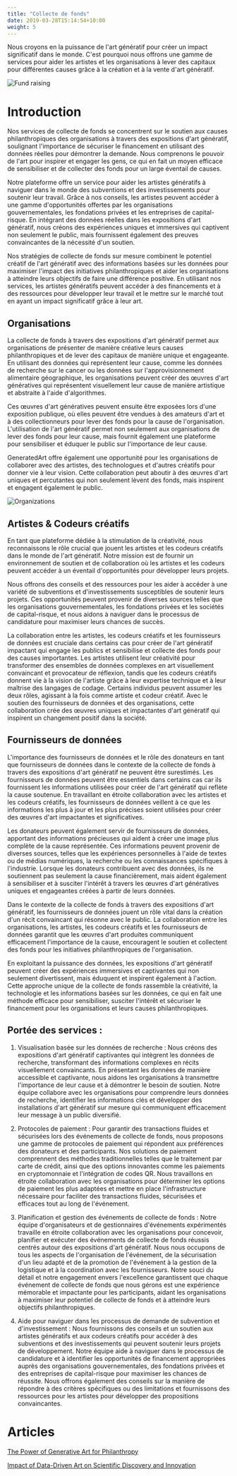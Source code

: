 ```yaml
---
title: "Collecte de fonds"
date: 2019-03-28T15:14:54+10:00
weight: 5
---
```


Nous croyons en la puissance de l'art génératif pour créer un impact significatif dans le monde. C'est pourquoi nous offrons une gamme de services pour aider les artistes et les organisations à lever des capitaux pour différentes causes grâce à la création et à la vente d'art génératif.

![Fund raising](/images/illustrations/fund-raising.png)

# Introduction

Nos services de collecte de fonds se concentrent sur le soutien aux causes philanthropiques des organisations à travers des expositions d'art génératif, soulignant l'importance de sécuriser le financement en utilisant des données réelles pour démontrer la demande. Nous comprenons le pouvoir de l'art pour inspirer et engager les gens, ce qui en fait un moyen efficace de sensibiliser et de collecter des fonds pour un large éventail de causes.

Notre plateforme offre un service pour aider les artistes génératifs à naviguer dans le monde des subventions et des investissements pour soutenir leur travail. Grâce à nos conseils, les artistes peuvent accéder à une gamme d'opportunités offertes par les organisations gouvernementales, les fondations privées et les entreprises de capital-risque. En intégrant des données réelles dans les expositions d'art génératif, nous créons des expériences uniques et immersives qui captivent non seulement le public, mais fournissent également des preuves convaincantes de la nécessité d'un soutien.

Nos stratégies de collecte de fonds sur mesure combinent le potentiel créatif de l'art génératif avec des informations basées sur les données pour maximiser l'impact des initiatives philanthropiques et aider les organisations à atteindre leurs objectifs de faire une différence positive. En utilisant nos services, les artistes génératifs peuvent accéder à des financements et à des ressources pour développer leur travail et le mettre sur le marché tout en ayant un impact significatif grâce à leur art.

## Organisations

La collecte de fonds à travers des expositions d'art génératif permet aux organisations de présenter de manière créative leurs causes philanthropiques et de lever des capitaux de manière unique et engageante. En utilisant des données qui représentent leur cause, comme les données de recherche sur le cancer ou les données sur l'approvisionnement alimentaire géographique, les organisations peuvent créer des œuvres d'art génératives qui représentent visuellement leur cause de manière artistique et abstraite à l'aide d'algorithmes.

Ces œuvres d'art génératives peuvent ensuite être exposées lors d'une exposition publique, où elles peuvent être vendues à des amateurs d'art et à des collectionneurs pour lever des fonds pour la cause de l'organisation. L'utilisation de l'art génératif permet non seulement aux organisations de lever des fonds pour leur cause, mais fournit également une plateforme pour sensibiliser et éduquer le public sur l'importance de leur cause.

GeneratedArt offre également une opportunité pour les organisations de collaborer avec des artistes, des technologues et d'autres créatifs pour donner vie à leur vision. Cette collaboration peut aboutir à des œuvres d'art uniques et percutantes qui non seulement lèvent des fonds, mais inspirent et engagent également le public.

![Organizations](/images/illustrations/blue.png)

## Artistes & Codeurs créatifs

En tant que plateforme dédiée à la stimulation de la créativité, nous reconnaissons le rôle crucial que jouent les artistes et les codeurs créatifs dans le monde de l'art génératif. Notre mission est de fournir un environnement de soutien et de collaboration où les artistes et les codeurs peuvent accéder à un éventail d'opportunités pour développer leurs projets.

Nous offrons des conseils et des ressources pour les aider à accéder à une variété de subventions et d'investissements susceptibles de soutenir leurs projets. Ces opportunités peuvent provenir de diverses sources telles que les organisations gouvernementales, les fondations privées et les sociétés de capital-risque, et nous aidons à naviguer dans le processus de candidature pour maximiser leurs chances de succès.

La collaboration entre les artistes, les codeurs créatifs et les fournisseurs de données est cruciale dans certains cas pour créer de l'art génératif impactant qui engage les publics et sensibilise et collecte des fonds pour des causes importantes. Les artistes utilisent leur créativité pour transformer des ensembles de données complexes en art visuellement convaincant et provocateur de réflexion, tandis que les codeurs créatifs donnent vie à la vision de l'artiste grâce à leur expertise technique et à leur maîtrise des langages de codage. Certains individus peuvent assumer les deux rôles, agissant à la fois comme artiste et codeur créatif. Avec le soutien des fournisseurs de données et des organisations, cette collaboration crée des œuvres uniques et impactantes d'art génératif qui inspirent un changement positif dans la société.

## Fournisseurs de données

L'importance des fournisseurs de données et le rôle des donateurs en tant que fournisseurs de données dans le contexte de la collecte de fonds à travers des expositions d'art génératif ne peuvent être surestimés. Les fournisseurs de données peuvent être essentiels dans certains cas car ils fournissent les informations utilisées pour créer de l'art génératif qui reflète la cause soutenue. En travaillant en étroite collaboration avec les artistes et les codeurs créatifs, les fournisseurs de données veillent à ce que les informations les plus à jour et les plus précises soient utilisées pour créer des œuvres d'art impactantes et significatives.

Les donateurs peuvent également servir de fournisseurs de données, apportant des informations précieuses qui aident à créer une image plus complète de la cause représentée. Ces informations peuvent provenir de diverses sources, telles que les expériences personnelles à l'aide de textes ou de médias numériques, la recherche ou les connaissances spécifiques à l'industrie. Lorsque les donateurs contribuent avec des données, ils ne soutiennent pas seulement la cause financièrement, mais aident également à sensibiliser et à susciter l'intérêt à travers les œuvres d'art génératives uniques et engageantes créées à partir de leurs données.

Dans le contexte de la collecte de fonds à travers des expositions d'art génératif, les fournisseurs de données jouent un rôle vital dans la création d'un récit convaincant qui résonne avec le public. La collaboration entre les organisations, les artistes, les codeurs créatifs et les fournisseurs de données garantit que les œuvres d'art produites communiquent efficacement l'importance de la cause, encouragent le soutien et collectent des fonds pour les initiatives philanthropiques de l'organisation.

En exploitant la puissance des données, les expositions d'art génératif peuvent créer des expériences immersives et captivantes qui non seulement divertissent, mais éduquent et inspirent également à l'action. Cette approche unique de la collecte de fonds rassemble la créativité, la technologie et les informations basées sur les données, ce qui en fait une méthode efficace pour sensibiliser, susciter l'intérêt et sécuriser le financement pour les organisations et leurs causes philanthropiques.

## Portée des services :

1. Visualisation basée sur les données de recherche : Nous créons des expositions d'art génératif captivantes qui intègrent les données de recherche, transformant des informations complexes en récits visuellement convaincants. En présentant les données de manière accessible et captivante, nous aidons les organisations à transmettre l'importance de leur cause et à démontrer le besoin de soutien. Notre équipe collabore avec les organisations pour comprendre leurs données de recherche, identifier les informations clés et développer des installations d'art génératif sur mesure qui communiquent efficacement leur message à un public diversifié.

2. Protocoles de paiement : Pour garantir des transactions fluides et sécurisées lors des événements de collecte de fonds, nous proposons une gamme de protocoles de paiement qui répondent aux préférences des donateurs et des participants. Nos solutions de paiement comprennent des méthodes traditionnelles telles que le traitement par carte de crédit, ainsi que des options innovantes comme les paiements en cryptomonnaie et l'intégration de codes QR. Nous travaillons en étroite collaboration avec les organisations pour déterminer les options de paiement les plus adaptées et mettre en place l'infrastructure nécessaire pour faciliter des transactions fluides, sécurisées et efficaces tout au long de l'événement.

3. Planification et gestion des événements de collecte de fonds : Notre équipe d'organisateurs et de gestionnaires d'événements expérimentés travaille en étroite collaboration avec les organisations pour concevoir, planifier et exécuter des événements de collecte de fonds réussis centrés autour des expositions d'art génératif. Nous nous occupons de tous les aspects de l'organisation de l'événement, de la sécurisation d'un lieu adapté et de la promotion de l'événement à la gestion de la logistique et à la coordination avec les fournisseurs. Notre souci du détail et notre engagement envers l'excellence garantissent que chaque événement de collecte de fonds que nous gérons est une expérience mémorable et impactante pour les participants, aidant les organisations à maximiser leur potentiel de collecte de fonds et à atteindre leurs objectifs philanthropiques.

4. Aide pour naviguer dans les processus de demande de subvention et d'investissement : Nous fournissons des conseils et un soutien aux artistes génératifs et aux codeurs créatifs pour accéder à des subventions et des investissements qui peuvent soutenir leurs projets de développement. Notre équipe aide à naviguer dans le processus de candidature et à identifier les opportunités de financement appropriées auprès des organisations gouvernementales, des fondations privées et des entreprises de capital-risque pour maximiser les chances de réussite. Nous offrons également des conseils sur la manière de répondre à des critères spécifiques ou des limitations et fournissons des ressources pour les artistes pour développer des propositions convaincantes.

# Articles

[The Power of Generative Art for Philanthropy](https://medium.com/generatedart/the-power-of-generative-art-for-philanthropy-953d655dda08)

[Impact of Data-Driven Art on Scientific Discovery and Innovation](https://medium.com/generatedart/impact-of-data-driven-art-on-scientific-discovery-and-innovation-c60f126aeb65)
